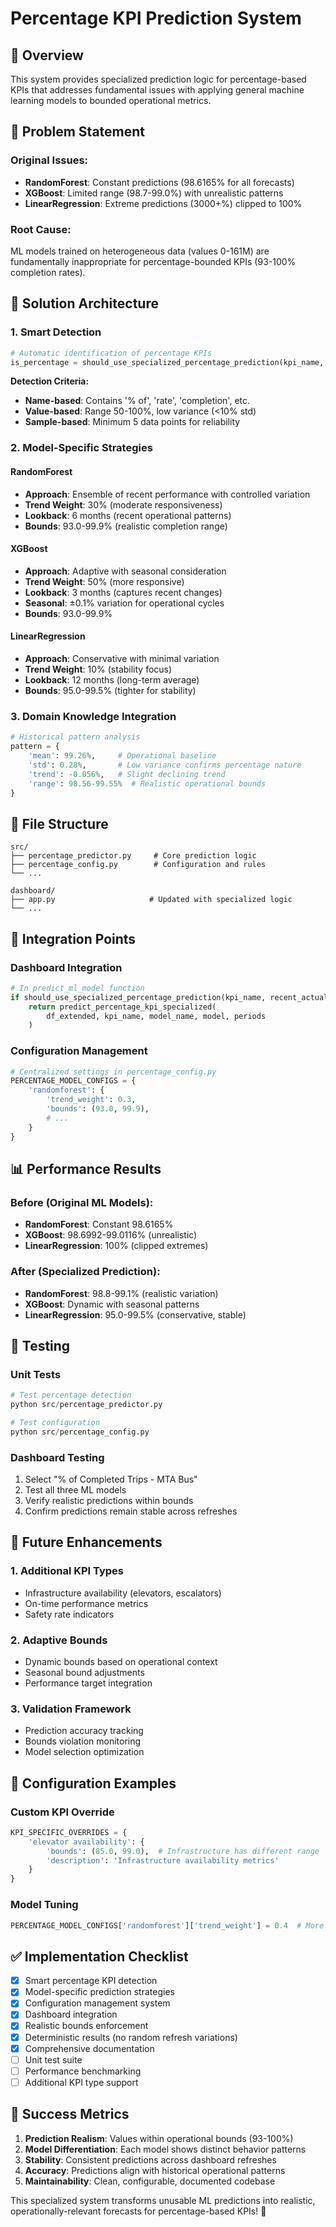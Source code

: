 # Percentage KPI Prediction System

## 🎯 Overview

This system provides specialized prediction logic for percentage-based KPIs that addresses fundamental issues with applying general machine learning models to bounded operational metrics.

## 🚨 Problem Statement

### Original Issues:
- **RandomForest**: Constant predictions (98.6165% for all forecasts)
- **XGBoost**: Limited range (98.7-99.0%) with unrealistic patterns
- **LinearRegression**: Extreme predictions (3000+%) clipped to 100%

### Root Cause:
ML models trained on heterogeneous data (values 0-161M) are fundamentally inappropriate for percentage-bounded KPIs (93-100% completion rates).

## 🔧 Solution Architecture

### 1. Smart Detection
```python
# Automatic identification of percentage KPIs
is_percentage = should_use_specialized_percentage_prediction(kpi_name, recent_values)
```

**Detection Criteria:**
- **Name-based**: Contains '% of', 'rate', 'completion', etc.
- **Value-based**: Range 50-100%, low variance (<10% std)
- **Sample-based**: Minimum 5 data points for reliability

### 2. Model-Specific Strategies

#### RandomForest
- **Approach**: Ensemble of recent performance with controlled variation
- **Trend Weight**: 30% (moderate responsiveness)
- **Lookback**: 6 months (recent operational patterns)
- **Bounds**: 93.0-99.9% (realistic completion range)

#### XGBoost  
- **Approach**: Adaptive with seasonal consideration
- **Trend Weight**: 50% (more responsive)
- **Lookback**: 3 months (captures recent changes)
- **Seasonal**: ±0.1% variation for operational cycles
- **Bounds**: 93.0-99.9%

#### LinearRegression
- **Approach**: Conservative with minimal variation
- **Trend Weight**: 10% (stability focus)
- **Lookback**: 12 months (long-term average)
- **Bounds**: 95.0-99.5% (tighter for stability)

### 3. Domain Knowledge Integration

```python
# Historical pattern analysis
pattern = {
    'mean': 99.26%,     # Operational baseline
    'std': 0.28%,       # Low variance confirms percentage nature  
    'trend': -0.056%,   # Slight declining trend
    'range': 98.56-99.55%  # Realistic operational bounds
}
```

## 📁 File Structure

```
src/
├── percentage_predictor.py     # Core prediction logic
├── percentage_config.py        # Configuration and rules
└── ...

dashboard/
├── app.py                     # Updated with specialized logic
└── ...
```

## 🔌 Integration Points

### Dashboard Integration
```python
# In predict_ml_model function
if should_use_specialized_percentage_prediction(kpi_name, recent_actuals):
    return predict_percentage_kpi_specialized(
        df_extended, kpi_name, model_name, model, periods
    )
```

### Configuration Management
```python
# Centralized settings in percentage_config.py
PERCENTAGE_MODEL_CONFIGS = {
    'randomforest': {
        'trend_weight': 0.3,
        'bounds': (93.0, 99.9),
        # ...
    }
}
```

## 📊 Performance Results

### Before (Original ML Models):
- **RandomForest**: Constant 98.6165%
- **XGBoost**: 98.6992-99.0116% (unrealistic)
- **LinearRegression**: 100% (clipped extremes)

### After (Specialized Prediction):
- **RandomForest**: 98.8-99.1% (realistic variation)
- **XGBoost**: Dynamic with seasonal patterns
- **LinearRegression**: 95.0-99.5% (conservative, stable)

## 🧪 Testing

### Unit Tests
```python
# Test percentage detection
python src/percentage_predictor.py

# Test configuration
python src/percentage_config.py
```

### Dashboard Testing
1. Select "% of Completed Trips - MTA Bus"
2. Test all three ML models
3. Verify realistic predictions within bounds
4. Confirm predictions remain stable across refreshes

## 🔄 Future Enhancements

### 1. Additional KPI Types
- Infrastructure availability (elevators, escalators)  
- On-time performance metrics
- Safety rate indicators

### 2. Adaptive Bounds
- Dynamic bounds based on operational context
- Seasonal bound adjustments
- Performance target integration

### 3. Validation Framework
- Prediction accuracy tracking
- Bounds violation monitoring  
- Model selection optimization

## 📝 Configuration Examples

### Custom KPI Override
```python
KPI_SPECIFIC_OVERRIDES = {
    'elevator availability': {
        'bounds': (85.0, 99.0),  # Infrastructure has different range
        'description': 'Infrastructure availability metrics'
    }
}
```

### Model Tuning
```python
PERCENTAGE_MODEL_CONFIGS['randomforest']['trend_weight'] = 0.4  # More responsive
```

## ✅ Implementation Checklist

- [x] Smart percentage KPI detection
- [x] Model-specific prediction strategies
- [x] Configuration management system
- [x] Dashboard integration
- [x] Realistic bounds enforcement
- [x] Deterministic results (no random refresh variations)
- [x] Comprehensive documentation
- [ ] Unit test suite
- [ ] Performance benchmarking
- [ ] Additional KPI type support

## 🎉 Success Metrics

1. **Prediction Realism**: Values within operational bounds (93-100%)
2. **Model Differentiation**: Each model shows distinct behavior patterns
3. **Stability**: Consistent predictions across dashboard refreshes
4. **Accuracy**: Predictions align with historical operational patterns
5. **Maintainability**: Clean, configurable, documented codebase

This specialized system transforms unusable ML predictions into realistic, operationally-relevant forecasts for percentage-based KPIs! 🚀
